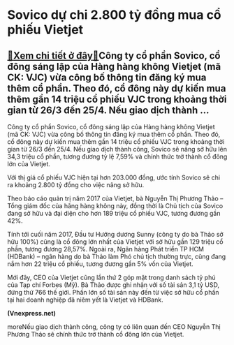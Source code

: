 Sovico dự chi 2.800 tỷ đồng mua cổ phiếu Vietjet
================================================

[:gift:Xem chi tiết ở đây:gift:](https://hddtvn.com/sovico-du-chi-2-800-ty-dong-mua-co-phieu-vietjet/)Công ty cổ phần Sovico, cổ đông sáng lập của Hàng hàng không Vietjet (mã CK: VJC) vừa công bố thông tin đăng ký mua thêm cổ phần. Theo đó, cổ đông này dự kiến mua thêm gần 14 triệu cổ phiếu VJC trong khoảng thời gian từ 26/3 đến 25/4. Nếu giao dịch thành …
----------------------------------------------------------------------------------------------------------------------------------------------------------------------------------------------------------------------------------------------------------------







 






Công ty cổ phần Sovico, cổ đông sáng lập của Hàng hàng không Vietjet (mã CK: VJC) vừa công bố thông tin đăng ký mua thêm cổ phần. Theo đó, cổ đông này dự kiến mua thêm gần 14 triệu cổ phiếu VJC trong khoảng thời gian từ 26/3 đến 25/4. Nếu giao dịch thành công, Sovico sẽ nâng sở hữu lên 34,3 triệu cổ phần, tương đương tỷ lệ 7,59% và chính thức trở thành cổ đông lớn của Vietjet.


Với thị giá cổ phiếu VJC hiện tại hơn 203.000 đồng, ước tính Sovico sẽ chi ra khoảng 2.800 tỷ đồng cho việc nâng sở hữu.


Theo báo cáo quản trị năm 2017 của Vietjet, bà Nguyễn Thị Phương Thảo – Tổng giám đốc của hãng hàng không này, đồng thời là Chủ tịch của Sovico đang sở hữu và đại diện cho hơn 189 triệu cổ phiếu VJC, tương đương gần 42%. 


Tính tới cuối năm 2017, Đầu tư Hướng dương Sunny (công ty do bà Thảo sở hữu 100%) cũng là cổ đông lớn nhất của Vietjet với sở hữu gần 129 triệu cổ phần, tương đương 28,57%. Ngoài ra, Ngân hàng Phát triển TP HCM (HDBank) – ngân hàng do bà Thảo làm Phó chủ tịch thường trực, cũng đang nắm hơn 22 triệu cổ phiếu, tương đương gần 5% vốn của Vietjet.


Mới đây, CEO của Vietjet cũng lần thứ 2 góp mặt trong danh sách tỷ phú của Tạp chí Forbes (Mỹ). Bà Thảo được ghi nhận với số tài sản 3,1 tỷ USD, đứng thứ 766 thế giới. Phần lớn số tài sản này đến từ việc sở hữu cổ phần tại hai doanh nghiệp đã niêm yết là Vietjet và HDBank.






**(Vnexpress.net)**



moreNếu giao dịch thành công, công ty có liên quan đến CEO Nguyễn Thị Phương Thảo sẽ chính thức trở thành cổ đông lớn của Vietjet.

